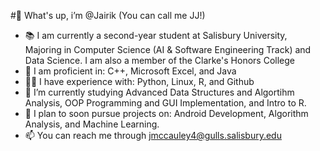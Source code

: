 #👋 What's up, i’m @Jairik (You can call me JJ!)
- 📚 I am currently a second-year student at Salisbury University, Majoring in Computer Science (AI & Software Engineering Track) and Data Science. I am also a member of the Clarke's Honors College
- 🏅 I am proficient in: C++, Microsoft Excel, and Java
- 👨‍💻 I have experience with: Python, Linux, R, and Github
- 🌱 I’m currently studying Advanced Data Structures and Algortihm Analysis, OOP Programming and GUI Implementation, and Intro to R.
- 🔮 I plan to soon pursue projects on: Android Development, Algorithm Analysis, and Machine Learning.
- 📫 You can reach me through jmccauley4@gulls.salisbury.edu

<!---
Jairik/Jairik is a ✨ special ✨ repository because its `README.md` (this file) appears on your GitHub profile.
You can click the Preview link to take a look at your changes.
--->
